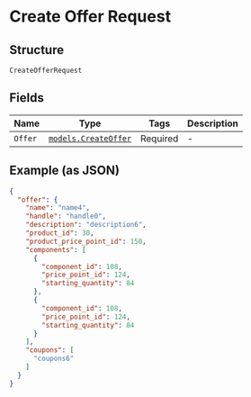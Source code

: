 
# Create Offer Request

## Structure

`CreateOfferRequest`

## Fields

| Name | Type | Tags | Description |
|  --- | --- | --- | --- |
| `Offer` | [`models.CreateOffer`](../../doc/models/create-offer.md) | Required | - |

## Example (as JSON)

```json
{
  "offer": {
    "name": "name4",
    "handle": "handle0",
    "description": "description6",
    "product_id": 30,
    "product_price_point_id": 150,
    "components": [
      {
        "component_id": 108,
        "price_point_id": 124,
        "starting_quantity": 84
      },
      {
        "component_id": 108,
        "price_point_id": 124,
        "starting_quantity": 84
      }
    ],
    "coupons": [
      "coupons6"
    ]
  }
}
```

